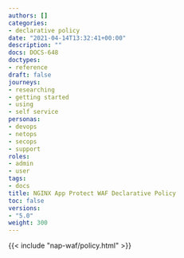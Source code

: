 ```yaml
---
authors: []
categories:
- declarative policy
date: "2021-04-14T13:32:41+00:00"
description: ""
docs: DOCS-648
doctypes:
- reference
draft: false
journeys:
- researching
- getting started
- using
- self service
personas:
- devops
- netops
- secops
- support
roles:
- admin
- user
tags:
- docs
title: NGINX App Protect WAF Declarative Policy
toc: false
versions:
- "5.0"
weight: 300
---
```


{{< include "nap-waf/policy.html" >}}
